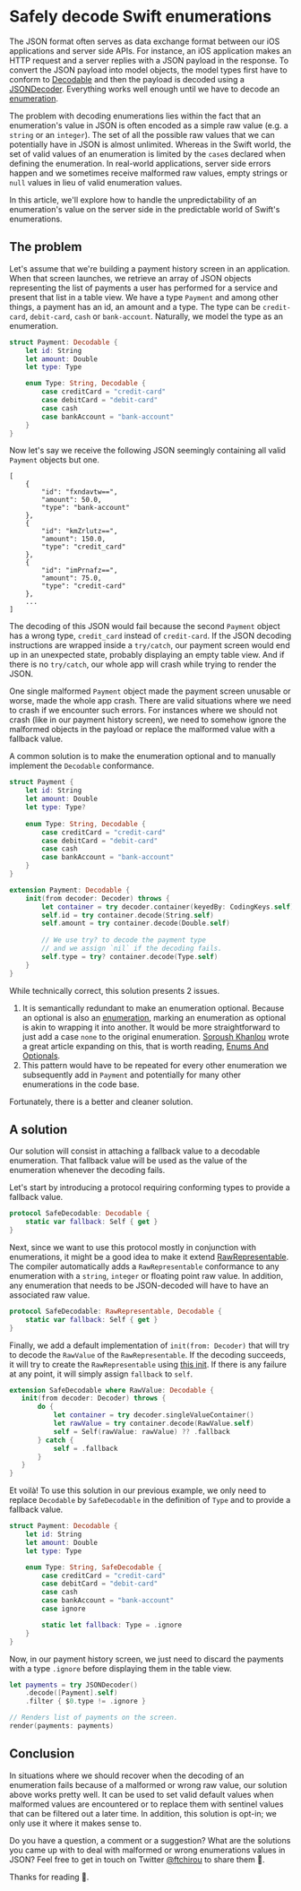 # Safely decode Swift enumerations

The JSON format often serves as data exchange format between our iOS applications and server side APIs. For instance, an iOS application makes an HTTP request and a server replies with a JSON payload in the response. To convert the JSON payload into model objects, the model types first have to conform to [Decodable](https://developer.apple.com/documentation/swift/decodable) and then the payload is decoded using a [JSONDecoder](https://developer.apple.com/documentation/foundation/jsondecoder). Everything works well enough until we have to decode an [enumeration](https://docs.swift.org/swift-book/LanguageGuide/Enumerations.html). 

The problem with decoding enumerations lies within the fact that an enumeration's value in JSON is often encoded as a simple raw value (e.g. a `string` or an `integer`). The set of all the possible raw values that we can potentially have in JSON is almost unlimited. Whereas in the Swift world, the set of valid values of an enumeration is limited by the `case`s declared when defining the enumeration. In real-world applications, server side errors happen and we sometimes receive malformed raw values, empty strings or `null` values in lieu of valid enumeration values.

In this article, we'll explore how to handle the unpredictability of an enumeration's value on the server side in the predictable world of Swift's enumerations.

## The problem

Let's assume that we're building a payment history screen in an application. When that screen launches, we retrieve an array of JSON objects representing the list of payments a user has performed for a service and present that list in a table view. We have a type `Payment` and among other things, a payment has an id, an amount and a type. The type can be `credit-card`, `debit-card`, `cash` or `bank-account`. Naturally, we model the type as an enumeration.

```swift
struct Payment: Decodable {
    let id: String
    let amount: Double
    let type: Type

    enum Type: String, Decodable {
        case creditCard = "credit-card"
        case debitCard = "debit-card"
        case cash
        case bankAccount = "bank-account"
    }
}
```

Now let's say we receive the following JSON seemingly containing all valid `Payment` objects but one.

```shell
[
    {
        "id": "fxndavtw==",
        "amount": 50.0,
        "type": "bank-account"
    },
    {
        "id": "kmZrlutz==",
        "amount": 150.0,
        "type": "credit_card"
    },
    {
        "id": "imPrnafz==",
        "amount": 75.0,
        "type": "credit-card"
    },
    ...
]
```

The decoding of this JSON would fail because the second `Payment` object has a wrong type, `credit_card` instead of `credit-card`. If the JSON decoding instructions are wrapped inside a `try/catch`, our payment screen would end up in an unexpected state, probably displaying an empty table view. And if there is no `try/catch`, our whole app will crash while trying to render the JSON.

One single malformed `Payment` object made the payment screen unusable or worse, made the whole app crash. There are valid situations where we need to crash if we encounter such errors. For instances where we should not crash (like in our payment history screen), we need to somehow ignore the malformed objects in the payload or replace the malformed value with a fallback value.

A common solution is to make the enumeration optional and to manually implement the `Decodable` conformance.

```swift
struct Payment {
    let id: String
    let amount: Double
    let type: Type?
    
    enum Type: String, Decodable {
        case creditCard = "credit-card"
        case debitCard = "debit-card"
        case cash
        case bankAccount = "bank-account"
    }
}

extension Payment: Decodable {
    init(from decoder: Decoder) throws {
        let container = try decoder.container(keyedBy: CodingKeys.self)
        self.id = try container.decode(String.self)
        self.amount = try container.decode(Double.self)
        
        // We use try? to decode the payment type
        // and we assign `nil` if the decoding fails.
        self.type = try? container.decode(Type.self)
    }
}
``` 

While technically correct, this solution presents 2 issues.

1. It is semantically redundant to make an enumeration optional. Because an optional is also an [enumeration](https://developer.apple.com/documentation/swift/optional), marking an enumeration as optional is akin to wrapping it into another. It would be more straightforward to just add a case `none` to the original enumeration. [Soroush Khanlou](https://twitter.com/khanlou) wrote a great article expanding on this, that is worth reading, [Enums And Optionals](http://khanlou.com/2018/04/enums-and-optionals/).
2. This pattern would have to be repeated for every other enumeration we subsequently add in `Payment` and potentially for many other enumerations in the code base.

Fortunately, there is a better and cleaner solution.

## A solution

 Our solution will consist in attaching a fallback value to a decodable enumeration. That fallback value will be used as the value of the enumeration whenever the decoding fails.
  
 Let's start by introducing a protocol requiring conforming types to provide a fallback value.
 
 ```swift
 protocol SafeDecodable: Decodable {
     static var fallback: Self { get }
 }
 ```
 
 Next, since we want to use this protocol mostly in conjunction with enumerations, it might be a good idea to make it extend [RawRepresentable](https://developer.apple.com/documentation/swift/rawrepresentable). The compiler automatically adds a `RawRepresentable` conformance to any enumeration with a `string`, `integer` or floating point raw value. In addition, any enumeration that needs to be JSON-decoded will have to have an associated raw value.
 
 ```swift
 protocol SafeDecodable: RawRepresentable, Decodable {
     static var fallback: Self { get }
 }
 ```
 
 Finally, we add a default implementation of `init(from: Decoder)` that will try to decode the `RawValue` of the `RawRepresentable`. If the decoding succeeds, it will try to create the `RawRepresentable` using [this init](https://developer.apple.com/documentation/swift/rawrepresentable/1538354-init). If there is any failure at any point, it will simply assign `fallback` to `self`.
 
 ```swift
 extension SafeDecodable where RawValue: Decodable {
    init(from decoder: Decoder) throws {
        do {
            let container = try decoder.singleValueContainer()
            let rawValue = try container.decode(RawValue.self)
            self = Self(rawValue: rawValue) ?? .fallback
        } catch {
            self = .fallback
        }
    }
}
```

Et voilà! To use this solution in our previous example, we only need to replace `Decodable` by `SafeDecodable` in the definition  of `Type` and to provide a fallback value.

```swift
struct Payment: Decodable {
    let id: String
    let amount: Double
    let type: Type

    enum Type: String, SafeDecodable {
        case creditCard = "credit-card"
        case debitCard = "debit-card"
        case cash
        case bankAccount = "bank-account"
        case ignore

        static let fallback: Type = .ignore
    }
}
```

Now, in our payment history screen, we just need to discard the payments with a type `.ignore` before displaying them in the table view.

```swift
let payments = try JSONDecoder()
    .decode([Payment].self)
    .filter { $0.type != .ignore }

// Renders list of payments on the screen.
render(payments: payments)
```

## Conclusion

In situations where we should recover when the decoding of an enumeration fails because of a malformed or wrong raw value, our solution above works pretty well. It can be used to set valid default values when malformed values are encountered or to replace them with sentinel values that can be filtered out a later time. In addition, this solution is opt-in; we only use it where it makes sense to.

Do you have a question, a comment or a suggestion? What are the solutions you came up with to deal with malformed or wrong enumerations values in JSON? Feel free to get in touch on Twitter [@ftchirou](https://twitter.com/ftchirou/) to share them 🙂.

Thanks for reading 👋.
